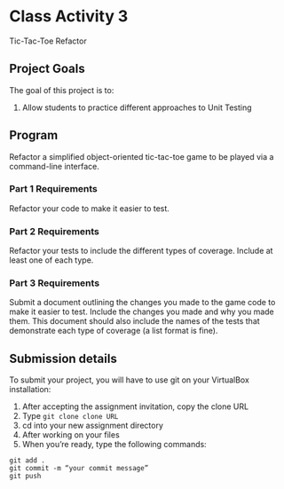 # Class Activity 3

Tic-Tac-Toe Refactor
## Project Goals
The goal of this project is to:
1. Allow students to practice different approaches to Unit Testing

## Program
Refactor a simplified object-oriented tic-tac-toe game to be played via a command-line interface.

### Part 1 Requirements 
Refactor your code to make it easier to test.

### Part 2 Requirements
Refactor your tests to include the different types of coverage. Include at least one of each type.

### Part 3 Requirements
Submit a document outlining the changes you made to the game code to make it easier to test. Include the changes you made and why you made them. This document should also include the names of the tests that demonstrate each type of coverage (a list format is fine).

## Submission details
To submit your project, you will have to use git on your VirtualBox installation:
1.	After accepting the assignment invitation, copy the clone URL
2.	Type 
```git clone clone URL```
3.	cd into your new assignment directory
4.	After working on your files
5.	When you’re ready, type the following commands: 
```
git add .
git commit -m “your commit message”
git push
```
